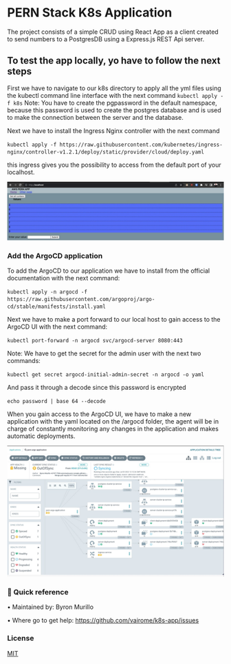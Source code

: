 # PERN Stack K8s Application

The project consists of a simple CRUD using React App as a client created to send numbers to a PostgresDB using a Express.js REST Api server.

## To test the app locally, yo have to follow the next steps 

First we have to navigate to our k8s directory to apply all the yml files using the kubectl command line interface with the next command `kubectl apply -f k8s`
Note: You have to create the pgpassword in the default namespace, because this password is used to create the postgres database and is used to make the connection between the server and the database.

Next we have to install the Ingress Nginx controller with the next command

`kubectl apply -f https://raw.githubusercontent.com/kubernetes/ingress-nginx/controller-v1.2.1/deploy/static/provider/cloud/deploy.yaml` 

this ingress gives you the possibility to access from the default port of your localhost.

![K8s App](/Pern.jpeg?raw=true "PERN Stack K8s App")

### Add the ArgoCD application

To add the ArgoCD to our application we have to install from the official documentation with the next command:

`kubectl apply -n argocd -f https://raw.githubusercontent.com/argoproj/argo-cd/stable/manifests/install.yaml`

Next we have to make a port forward to our local host to gain access to the ArgoCD UI with the next command:

`kubectl port-forward -n argocd svc/argocd-server 8080:443`

Note: We have to get the secret for the admin user with the next two commands:

`kubectl get secret argocd-initial-admin-secret -n argocd -o yaml`

And pass it through a decode since this password is encrypted

`echo password | base 64 --decode`

When you gain access to the ArgoCD UI, we have to make a new application with the yaml located on the /argocd folder, the agent will be in charge of constantly monitoring any changes in the application and makes automatic deployments.

![Argo App](/argo.jpeg?raw=true "Argo App")

### 🚀 Quick reference

•	Maintained by: Byron Murillo

•	Where go to get help: https://github.com/vairome/k8s-app/issues

### License

[MIT](https://choosealicense.com/licenses/mit/)
